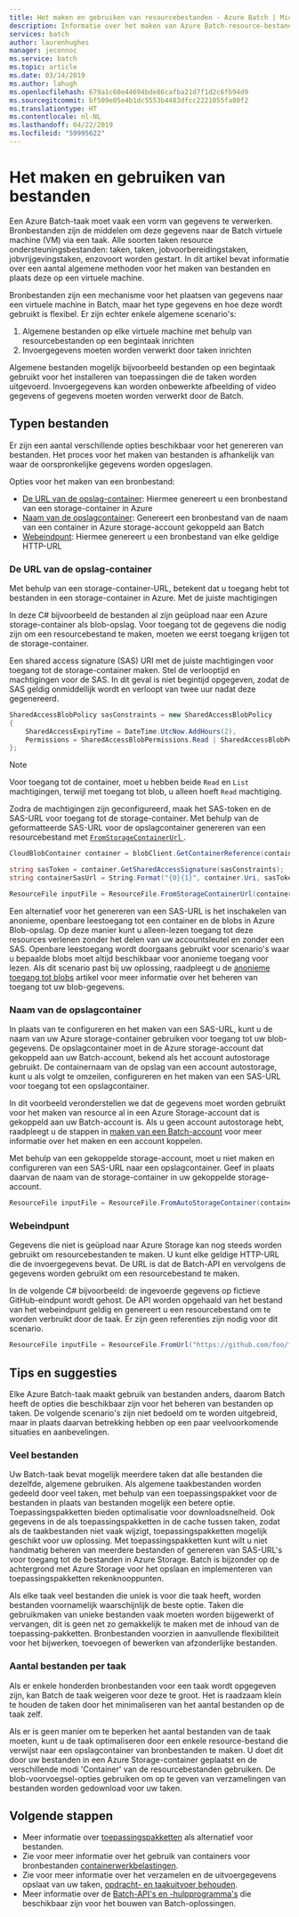```yaml
---
title: Het maken en gebruiken van resourcebestanden - Azure Batch | Microsoft Docs
description: Informatie over het maken van Azure Batch-resource-bestanden van verschillende invoerbronnen.
services: batch
author: laurenhughes
manager: jeconnoc
ms.service: batch
ms.topic: article
ms.date: 03/14/2019
ms.author: lahugh
ms.openlocfilehash: 679a1c60e44694bde86cafba21d7f1d2c6fb94d9
ms.sourcegitcommit: bf509e05e4b1dc5553b4483dfcc2221055fa80f2
ms.translationtype: HT
ms.contentlocale: nl-NL
ms.lasthandoff: 04/22/2019
ms.locfileid: "59995622"
---
```

# <a name="creating-and-using-resource-files"></a>Het maken en gebruiken van bestanden

Een Azure Batch-taak moet vaak een vorm van gegevens te verwerken. Bronbestanden zijn de middelen om deze gegevens naar de Batch virtuele machine (VM) via een taak. Alle soorten taken resource ondersteuningsbestanden: taken, taken, jobvoorbereidingstaken, jobvrijgevingstaken, enzovoort worden gestart. In dit artikel bevat informatie over een aantal algemene methoden voor het maken van bestanden en plaats deze op een virtuele machine.  

Bronbestanden zijn een mechanisme voor het plaatsen van gegevens naar een virtuele machine in Batch, maar het type gegevens en hoe deze wordt gebruikt is flexibel. Er zijn echter enkele algemene scenario's:

1. Algemene bestanden op elke virtuele machine met behulp van resourcebestanden op een begintaak inrichten
1. Invoergegevens moeten worden verwerkt door taken inrichten

Algemene bestanden mogelijk bijvoorbeeld bestanden op een begintaak gebruikt voor het installeren van toepassingen die de taken worden uitgevoerd. Invoergegevens kan worden onbewerkte afbeelding of video gegevens of gegevens moeten worden verwerkt door de Batch.

## <a name="types-of-resource-files"></a>Typen bestanden

Er zijn een aantal verschillende opties beschikbaar voor het genereren van bestanden. Het proces voor het maken van bestanden is afhankelijk van waar de oorspronkelijke gegevens worden opgeslagen.

Opties voor het maken van een bronbestand:

- [De URL van de opslag-container](#storage-container-url): Hiermee genereert u een bronbestand van een storage-container in Azure
- [Naam van de opslagcontainer](#storage-container-name): Genereert een bronbestand van de naam van een container in Azure storage-account gekoppeld aan Batch
- [Webeindpunt](#web-endpoint): Hiermee genereert u een bronbestand van elke geldige HTTP-URL

### <a name="storage-container-url"></a>De URL van de opslag-container

Met behulp van een storage-container-URL, betekent dat u toegang hebt tot bestanden in een storage-container in Azure. Met de juiste machtigingen

In deze C# bijvoorbeeld de bestanden al zijn geüpload naar een Azure storage-container als blob-opslag. Voor toegang tot de gegevens die nodig zijn om een resourcebestand te maken, moeten we eerst toegang krijgen tot de storage-container.

Een shared access signature (SAS) URI met de juiste machtigingen voor toegang tot de storage-container maken. Stel de verlooptijd en machtigingen voor de SAS. In dit geval is niet begintijd opgegeven, zodat de SAS geldig onmiddellijk wordt en verloopt van twee uur nadat deze gegenereerd.

```csharp
SharedAccessBlobPolicy sasConstraints = new SharedAccessBlobPolicy
{
    SharedAccessExpiryTime = DateTime.UtcNow.AddHours(2),
    Permissions = SharedAccessBlobPermissions.Read | SharedAccessBlobPermissions.List
};
```

> [!NOTE]
> Voor toegang tot de container, moet u hebben beide `Read` en `List` machtigingen, terwijl met toegang tot blob, u alleen hoeft `Read` machtiging.

Zodra de machtigingen zijn geconfigureerd, maak het SAS-token en de SAS-URL voor toegang tot de storage-container. Met behulp van de geformatteerde SAS-URL voor de opslagcontainer genereren van een resourcebestand met [ `FromStorageContainerUrl` ](https://docs.microsoft.com/dotnet/api/microsoft.azure.batch.resourcefile.fromstoragecontainerurl?view=azure-dotnet).

```csharp
CloudBlobContainer container = blobClient.GetContainerReference(containerName);

string sasToken = container.GetSharedAccessSignature(sasConstraints);
string containerSasUrl = String.Format("{0}{1}", container.Uri, sasToken);

ResourceFile inputFile = ResourceFile.FromStorageContainerUrl(containerSasUrl);
```

Een alternatief voor het genereren van een SAS-URL is het inschakelen van anonieme, openbare leestoegang tot een container en de blobs in Azure Blob-opslag. Op deze manier kunt u alleen-lezen toegang tot deze resources verlenen zonder het delen van uw accountsleutel en zonder een SAS. Openbare leestoegang wordt doorgaans gebruikt voor scenario's waar u bepaalde blobs moet altijd beschikbaar voor anonieme toegang voor lezen. Als dit scenario past bij uw oplossing, raadpleegt u de [anonieme toegang tot blobs](../storage/blobs/storage-manage-access-to-resources.md) artikel voor meer informatie over het beheren van toegang tot uw blob-gegevens.

### <a name="storage-container-name"></a>Naam van de opslagcontainer

In plaats van te configureren en het maken van een SAS-URL, kunt u de naam van uw Azure storage-container gebruiken voor toegang tot uw blob-gegevens. De opslagcontainer moet in de Azure storage-account dat gekoppeld aan uw Batch-account, bekend als het account autostorage gebruikt. De containernaam van de opslag van een account autostorage, kunt u als volgt te omzeilen, configureren en het maken van een SAS-URL voor toegang tot een opslagcontainer.

In dit voorbeeld veronderstellen we dat de gegevens moet worden gebruikt voor het maken van resource al in een Azure Storage-account dat is gekoppeld aan uw Batch-account is. Als u geen account autostorage hebt, raadpleegt u de stappen in [maken van een Batch-account](batch-account-create-portal.md) voor meer informatie over het maken en een account koppelen.

Met behulp van een gekoppelde storage-account, moet u niet maken en configureren van een SAS-URL naar een opslagcontainer. Geef in plaats daarvan de naam van de storage-container in uw gekoppelde storage-account.

```csharp
ResourceFile inputFile = ResourceFile.FromAutoStorageContainer(containerName);
```

### <a name="web-endpoint"></a>Webeindpunt

Gegevens die niet is geüpload naar Azure Storage kan nog steeds worden gebruikt om resourcebestanden te maken. U kunt elke geldige HTTP-URL die de invoergegevens bevat. De URL is dat de Batch-API en vervolgens de gegevens worden gebruikt om een resourcebestand te maken.

In de volgende C# bijvoorbeeld: de ingevoerde gegevens op fictieve GitHub-eindpunt wordt gehost. De API worden opgehaald van het bestand van het webeindpunt geldig en genereert u een resourcebestand om te worden verbruikt door de taak. Er zijn geen referenties zijn nodig voor dit scenario.

```csharp
ResourceFile inputFile = ResourceFile.FromUrl("https://github.com/foo/file.txt", filePath);
```

## <a name="tips-and-suggestions"></a>Tips en suggesties

Elke Azure Batch-taak maakt gebruik van bestanden anders, daarom Batch heeft de opties die beschikbaar zijn voor het beheren van bestanden op taken. De volgende scenario's zijn niet bedoeld om te worden uitgebreid, maar in plaats daarvan betrekking hebben op een paar veelvoorkomende situaties en aanbevelingen.

### <a name="many-resource-files"></a>Veel bestanden

Uw Batch-taak bevat mogelijk meerdere taken dat alle bestanden die dezelfde, algemene gebruiken. Als algemene taakbestanden worden gedeeld door veel taken, met behulp van een toepassingspakket voor de bestanden in plaats van bestanden mogelijk een betere optie. Toepassingspakketten bieden optimalisatie voor downloadsnelheid. Ook gegevens in de als toepassingspakketten in de cache tussen taken, zodat als de taakbestanden niet vaak wijzigt, toepassingspakketten mogelijk geschikt voor uw oplossing. Met toepassingspakketten kunt wilt u niet handmatig beheren van meerdere bestanden of genereren van SAS-URL's voor toegang tot de bestanden in Azure Storage. Batch is bijzonder op de achtergrond met Azure Storage voor het opslaan en implementeren van toepassingspakketten rekenknooppunten.

Als elke taak veel bestanden die uniek is voor die taak heeft, worden bestanden voornamelijk waarschijnlijk de beste optie. Taken die gebruikmaken van unieke bestanden vaak moeten worden bijgewerkt of vervangen, dit is geen net zo gemakkelijk te maken met de inhoud van de toepassing-pakketten. Bronbestanden voorzien in aanvullende flexibiliteit voor het bijwerken, toevoegen of bewerken van afzonderlijke bestanden.

### <a name="number-of-resource-files-per-task"></a>Aantal bestanden per taak

Als er enkele honderden bronbestanden voor een taak wordt opgegeven zijn, kan Batch de taak weigeren voor deze te groot. Het is raadzaam klein te houden de taken door het minimaliseren van het aantal bestanden op de taak zelf.

Als er is geen manier om te beperken het aantal bestanden van de taak moeten, kunt u de taak optimaliseren door een enkele resource-bestand die verwijst naar een opslagcontainer van bronbestanden te maken. U doet dit door uw bestanden in een Azure Storage-container geplaatst en de verschillende modi 'Container' van de resourcebestanden gebruiken. De blob-voorvoegsel-opties gebruiken om op te geven van verzamelingen van bestanden worden gedownload voor uw taken.

## <a name="next-steps"></a>Volgende stappen

- Meer informatie over [toepassingspakketten](batch-application-packages.md) als alternatief voor bestanden.
- Zie voor meer informatie over het gebruik van containers voor bronbestanden [containerwerkbelastingen](batch-docker-container-workloads.md).
- Zie voor meer informatie over het verzamelen en de uitvoergegevens opslaat van uw taken, [opdracht- en taakuitvoer behouden](batch-task-output.md).
- Meer informatie over de [Batch-API's en -hulpprogramma's](batch-apis-tools.md) die beschikbaar zijn voor het bouwen van Batch-oplossingen.